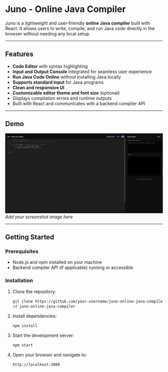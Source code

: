 # Juno - Online Java Compiler

Juno is a lightweight and user-friendly **online Java compiler** built with React. It allows users to write, compile, and run Java code directly in the browser without needing any local setup.

---

## Features

- **Code Editor** with syntax highlighting
- **Input and Output Console** integrated for seamless user experience
- **Run Java Code Online** without installing Java locally
- **Supports standard input** for Java programs
- **Clean and responsive UI**
- **Customizable editor theme and font size** (optional)
- Displays compilation errors and runtime outputs
- Built with React and communicates with a backend compiler API

---

## Demo

![Screenshot](./screenshot.png)  
*Add your screenshot image here*

---

## Getting Started

### Prerequisites

- Node.js and npm installed on your machine
- Backend compiler API (if applicable) running or accessible

### Installation

1. Clone the repository:

   ```bash
   git clone https://github.com/your-username/juno-online-java-compiler.git
   cd juno-online-java-compiler

2. Install dependencies:

   ```bash
   npm install
   ```

3. Start the development server:

   ```bash
   npm start
   ```

4. Open your browser and navigate to:

   ```
   http://localhost:3000
   ```
